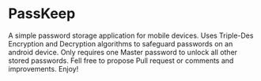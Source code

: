 # PassKeep
A simple password storage application for mobile devices. Uses Triple-Des Encryption and Decryption algorithms to safeguard passwords on an android device. Only requires one Master password to unlock all other stored passwords. Fell free to propose Pull request or comments and improvements. Enjoy!
